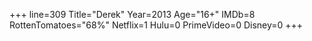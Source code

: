 +++
line=309
Title="Derek"
Year=2013
Age="16+"
IMDb=8
RottenTomatoes="68%"
Netflix=1
Hulu=0
PrimeVideo=0
Disney=0
+++

